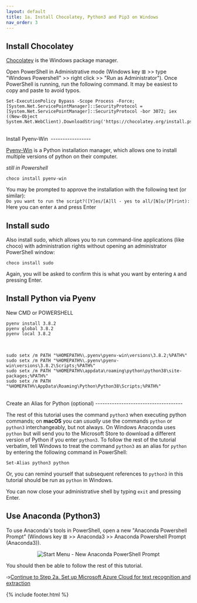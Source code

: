 ```yaml
---
layout: default
title: 1a. Install Chocolatey, Python3 and Pip3 on Windows
nav_order: 3
---
```

Install Chocolatey
------------------

[Chocolatey](https://chocolatey.org/install) is the Windows package manager.

Open PowerShell in Administrative mode (Windows key ⊞ >> type "Windows Powershell" >> right click >> "Run as Administrator").
Once PowerShell is running, run the following command. It may be easiest to copy and paste to avoid typos.
```
Set-ExecutionPolicy Bypass -Scope Process -Force; [System.Net.ServicePointManager]::SecurityProtocol = [System.Net.ServicePointManager]::SecurityProtocol -bor 3072; iex ((New-Object System.Net.WebClient).DownloadString('https://chocolatey.org/install.ps1'))
```
<br>
Install Pyenv-Win 
-----------------

[Pyenv-Win](https://github.com/pyenv-win/pyenv-win) is a Python installation manager, which allows one to install multiple versions of python on their computer. 

*still in Powershell*
```
choco install pyenv-win 
```
You may be prompted to approve the installation with the following text (or similar):<br>
```Do you want to run the script?([Y]es/[A]ll - yes to all/[N]o/[P]rint):```<br>
Here you can enter ```A``` and press Enter<br>

Install sudo
------------

Also install sudo, which allows you to run command-line applications (like choco) with administration rights without opening an administrator PowerShell window:

```
choco install sudo
```
Again, you will be asked to confirm this is what you want by entering ```A``` and pressing Enter.

Install Python via Pyenv
------------
New CMD or POWERSHELL
```
pyenv install 3.8.2
pyenv global 3.8.2
pyenv local 3.8.2
```
<br>

```
sudo setx /m PATH "%HOMEPATH%\.pyenv\pyenv-win\versions\3.8.2;%PATH%"
sudo setx /m PATH "%HOMEPATH%\.pyenv\pyenv-win\versions\3.8.2\Scripts;%PATH%"
sudo setx /m PATH "%HOMEPATH%\appdata\roaming\python\python38\site-packages;%PATH%"
sudo setx /m PATH "%HOMEPATH%\AppData\Roaming\Python\Python38\Scripts;%PATH%"
```
<br>
Create an Alias for Python (optional)
-------------------------------------

The rest of this tutorial uses the command ```python3``` when executing python commands; on **macOS** you can *usually* use the commands ```python``` or ```python3``` interchangeably, but not always. 
On Windows Anaconda uses ```python``` but will send you to the Microsoft Store to download a different version of Python if you enter ```python3```.
To follow the rest of the tutorial verbatim, tell Windows to treat the command ```python3``` as an alias for ```python``` by entering the following command in PowerShell:
```
Set-Alias python3 python
```
Or, you can remind yourself that subsequent references to ```python3``` in this tutorial should be run as ```python``` in Windows. 

You can now close your administrative shell by typing ```exit``` and pressing Enter.

Use Anaconda (Python3)
----------------------

To use Anaconda's tools in PowerShell, open a new "Anaconda Powershell Prompt" (Windows key ⊞ >> Anaconda3 >> Anaconda Powershell Prompt (Anaconda3)).<br> 
<p align="center">
<img alt="Start Menu - New Anaconda PowerShell Prompt" src="https://github.com/ccarvel/handprint/raw/master/.graphics/01_new_anaconda_powershell.png">
</p>
You should then be able to follow the rest of this tutorial.

➩[Continue to Step 2a. Set up Microsoft Azure Cloud for text recognition and extraction](step_2a_azure.md)<br/>

{% include footer.html %}


